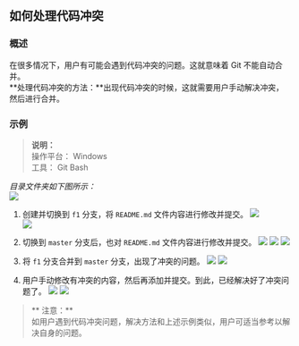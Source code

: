 ## 如何处理代码冲突

### 概述
在很多情况下，用户有可能会遇到代码冲突的问题。这就意味着 Git 不能自动合并。  
**处理代码冲突的方法：**出现代码冲突的时候，这就需要用户手动解决冲突，然后进行合并。

### 示例
> **说明：**  
> 操作平台： Windows  
> 工具： Git Bash

  
*目录文件夹如下图所示：*  
![](https://mc.qcloudimg.com/static/img/8d398b8df95d05508c6307ff0e3f9d83/2017-09-11_104043.png)

1. 创建并切换到 `f1` 分支，将 `README.md` 文件内容进行修改并提交。
![](https://mc.qcloudimg.com/static/img/baf28728aab9db543c5195d7881581f3/2017-09-08_173126.png)  
![](https://mc.qcloudimg.com/static/img/9b781c806e7b4610b8ea3e0f117fb3c4/2017-09-08_173443.png)

2. 切换到 `master` 分支后，也对 `README.md` 文件内容进行修改并提交。
![](https://mc.qcloudimg.com/static/img/6ffb9f7c33227b7dd2bdfefd73c192d0/2017-09-11_110646.png)
![](https://mc.qcloudimg.com/static/img/9e010f478dd6fe20914219c4d8c2f197/2017-09-08_171739.png)
![](https://mc.qcloudimg.com/static/img/7b782a29465c9ccf918e454b7bf9bd22/2017-09-08_174739.png)

3. 将 `f1` 分支合并到 `master` 分支，出现了冲突的问题。
![](https://mc.qcloudimg.com/static/img/d306267cedb9fb7258b463ffe9ab7132/2017-09-08_174757.png)
![](https://mc.qcloudimg.com/static/img/2bc9255a930111ad67146dc1eebc8b22/2017-09-08_171553.png)

4. 用户手动修改有冲突的内容，然后再添加并提交。到此，已经解决好了冲突问题了。
![](https://mc.qcloudimg.com/static/img/ec5bccd8fe084e54301ec85f4ab389a6/2017-09-08_171410.png)
![](https://mc.qcloudimg.com/static/img/2db4d6226808eee8633a82f43fd95fb4/2017-09-08_175002.png)


>** 注意：**  
>如用户遇到代码冲突问题，解决方法和上述示例类似，用户可适当参考以解决自身的问题。
